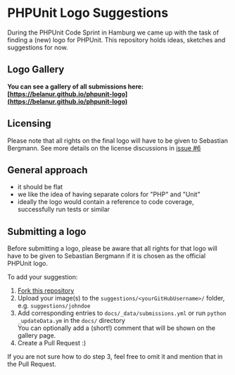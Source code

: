 # PHPUnit Logo Suggestions

During the PHPUnit Code Sprint in Hamburg we came up with the task of finding a (new) logo for PHPUnit. This repository holds ideas, sketches and suggestions for now.

## Logo Gallery

**You can see a gallery of all submissions here: [https://belanur.github.io/phpunit-logo](https://belanur.github.io/phpunit-logo)**

## Licensing

Please note that all rights on the final logo will have to be given to Sebastian Bergmann. See more details on the license discussions in [issue #6](../../issues/6)

## General approach

- it should be flat
- we like the idea of having separate colors for "PHP" and "Unit"
- ideally the logo would contain a reference to code coverage, successfully run tests or similar

## Submitting a logo

Before submitting a logo, please be aware that all rights for that 
logo will have to be given to Sebastian Bergmann if it is chosen
as the official PHPUnit logo.
 
To add your suggestion:
1. [Fork this repository](https://github.com/belanur/phpunit-logo/fork)
2. Upload your image(s) to the `suggestions/<yourGitHubUsername>/` folder, e.g. `suggestions/johndoe`
3. Add corresponding entries to `docs/_data/submissions.yml` or run `python _updateData.ym` in the `docs/` directory  
You can optionally add a (short!) comment that will be shown on the gallery page. 
4. Create a Pull Request :)

If you are not sure how to do step 3, feel free to omit it and mention that in the Pull Request. 
